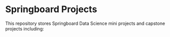 # Springboard Projects

This repository stores Springboard Data Science mini projects and capstone projects including:



